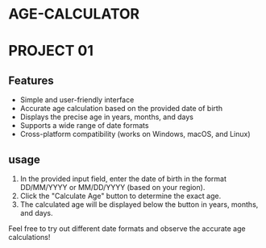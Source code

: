 #  AGE-CALCULATOR

# PROJECT 01


## Features
- Simple and user-friendly interface
- Accurate age calculation based on the provided date of birth
- Displays the precise age in years, months, and days
- Supports a wide range of date formats
- Cross-platform compatibility (works on Windows, macOS, and Linux)

## usage
1. In the provided input field, enter the date of birth in the format DD/MM/YYYY or MM/DD/YYYY (based on your region).
2. Click the "Calculate Age" button to determine the exact age.
3. The calculated age will be displayed below the button in years, months, and days.

Feel free to try out different date formats and observe the accurate age calculations!
